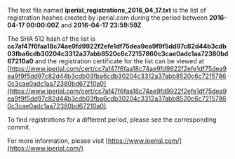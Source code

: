 The text file named **iperial_registrations_2016_04_17.txt** is the list of registration hashes created by iperial.com during the period between **2016-04-17 00:00:00Z** and **2016-04-17 23:59:59Z**.

The SHA 512 hash of the list is **cc7af47f6faa18c74ae9fd9922f2efe1df75dea9ea9f9f5dd97c82d44b3cdb03fba6cdb30204c3312a37abb8520c6c72157860c3cae0adc1aa72380bd67210a0** and the registration certificate for the list can be viewed at [https://www.iperial.com/cert/cc7af47f6faa18c74ae9fd9922f2efe1df75dea9ea9f9f5dd97c82d44b3cdb03fba6cdb30204c3312a37abb8520c6c72157860c3cae0adc1aa72380bd67210a0](https://www.iperial.com/cert/cc7af47f6faa18c74ae9fd9922f2efe1df75dea9ea9f9f5dd97c82d44b3cdb03fba6cdb30204c3312a37abb8520c6c72157860c3cae0adc1aa72380bd67210a0).

To find registrations for a different period, please see the corresponding commit.

For more information, please visit [https://www.iperial.com/](https://www.iperial.com/)
